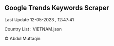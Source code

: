 

## Google Trends Keywords Scraper 
 
Last Update 12-05-2023 , 12:47:41

Country List :
VIETNAM.json



© Abdul Muttaqin 
